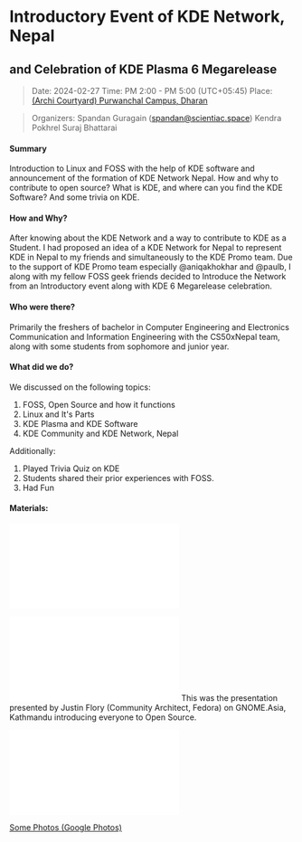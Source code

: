 # Introductory Event of KDE Network, Nepal
## and Celebration of KDE Plasma 6 Megarelease

> Date: 2024-02-27
> Time: PM 2:00 - PM 5:00 (UTC+05:45)
> Place: [(Archi Courtyard) Purwanchal Campus, Dharan](https://www.google.com/maps/place/Archi+Courtyard/@26.7931472,87.2897937,17z/data=!4m9!1m2!2m1!1spurwanchal+campus!3m5!1s0x39ef410032b039a9:0x32dfa2fd5f40f10f!8m2!3d26.7919649!4d87.29369!16s%2Fg%2F11vst79zxr?entry=ttu)

> Organizers: 
> Spandan Guragain (spandan@scientiac.space)
> Kendra Pokhrel
> Suraj Bhattarai

#### Summary
Introduction to Linux and FOSS with the help of KDE software and announcement of the formation of KDE Network Nepal. How and why to contribute to open source? What is KDE, and where can you find the KDE Software? And some trivia on KDE.

#### How and Why?
After knowing about the KDE Network and a way to contribute to KDE as a Student. I had proposed an idea of a KDE Network for Nepal to represent KDE in Nepal to my friends and simultaneously to the KDE Promo team. Due to the support of KDE Promo team especially @aniqakhokhar and @paulb, I along with my fellow FOSS geek friends decided to Introduce the Network from an Introductory event along with KDE 6 Megarelease celebration.

#### Who were there?
Primarily the freshers of bachelor in Computer Engineering and Electronics Communication and Information Engineering with the CS50xNepal team, along with some students from sophomore and junior year.

#### What did we do?
We discussed on the following topics:
1. FOSS, Open Source and how it functions
2. Linux and It's Parts
3. KDE Plasma and KDE Software
4. KDE Community and KDE Network, Nepal

Additionally:
1. Played Trivia Quiz on KDE
2. Students shared their prior experiences with FOSS.
3. Had Fun

#### Materials:

![](nodes/images/linux.html)

![](nodes/images/open_souce.odp)
This was the presentation presented by Justin Flory (Community Architect, Fedora) on GNOME.Asia, Kathmandu introducing everyone to Open Source.

![](nodes/images/kde.odp)

[Some Photos (Google Photos)](https://photos.app.goo.gl/Y8SoCBgAherXZue56)
